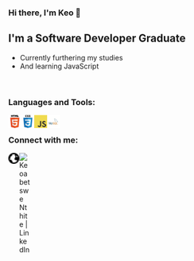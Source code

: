 ### Hi there, I'm Keo 👋

## I'm a Software Developer Graduate
- Currently furthering my studies
- And learning JavaScript

<br />

### Languages and Tools:

<img align="left" alt="HTML5" width="26px" src="https://raw.githubusercontent.com/github/explore/80688e429a7d4ef2fca1e82350fe8e3517d3494d/topics/html/html.png" />
<img align="left" alt="CSS3" width="26px" src="https://raw.githubusercontent.com/github/explore/80688e429a7d4ef2fca1e82350fe8e3517d3494d/topics/css/css.png" />
<img align="left" alt="JavaScript" width="26px" src="https://raw.githubusercontent.com/github/explore/80688e429a7d4ef2fca1e82350fe8e3517d3494d/topics/javascript/javascript.png" />
<img align="left" alt="MySQL" width="26px" src="https://raw.githubusercontent.com/github/explore/80688e429a7d4ef2fca1e82350fe8e3517d3494d/topics/mysql/mysql.png" />

<br />

### Connect with me:

[<img align="left" alt="Personal Website" width="22px" src="https://raw.githubusercontent.com/iconic/open-iconic/master/svg/globe.svg" />][website]
[<img align="left" alt="Keoabetswe Nthite | LinkedIn" width="22px" src="https://cdn.jsdelivr.net/npm/simple-icons@v3/icons/linkedin.svg" />][linkedin]

[website]: https://www.keonthite.co.za/
[linkedin]: https://www.linkedin.com/in/keoabetswe-nthite-a4a6b3ab/

